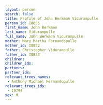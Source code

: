 ```yaml
---
layout: person
search: false
title: Profile of John Berkman Vidurampulle
person_id: I0855
first_name: John Berkman
last_name: Vidurampulle
full_name: John Berkman Vidurampulle
mother: Mary Martha Fernandopulle
mother_id: I0852
father: Christopher Vidurampulle
father_id: I0853
children:
children_ids:
partners:
partner_ids:
relevant_trees_names:
 - Anthony Michael Fernandopulle
relevant_trees_ids:
 - I0794
sex: M
---
```


